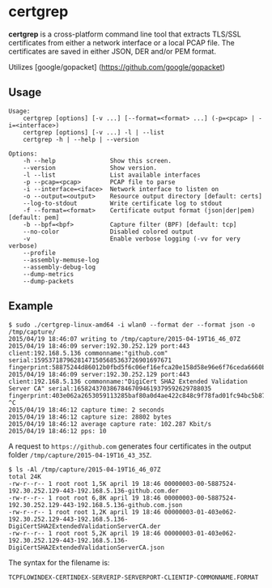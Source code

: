 # certgrep

**certgrep** is a cross-platform command line tool that extracts TLS/SSL certificates from either a network interface or a local PCAP file. The certificates are saved in either JSON, DER and/or PEM format.

Utilizes [google/gopacket] (https://github.com/google/gopacket)

Usage
-----

```
Usage:
    certgrep [options] [-v ...] [--format=<format> ...] (-p=<pcap> | -i=<interface>)
    certgrep [options] [-v ...] -l | --list
    certgrep -h | --help | --version

Options:
    -h --help               Show this screen.
    --version               Show version.
    -l --list               List available interfaces
    -p --pcap=<pcap>        PCAP file to parse
    -i --interface=<iface>  Network interface to listen on
    -o --output=<output>    Resource output directory [default: certs]
    --log-to-stdout         Write certificate log to stdout
    -f --format=<format>    Certificate output format (json|der|pem) [default: pem]
    -b --bpf=<bpf>          Capture filter (BPF) [default: tcp]
    --no-color              Disabled colored output
    -v                      Enable verbose logging (-vv for very verbose)
    --profile
    --assembly-memuse-log
    --assembly-debug-log
    --dump-metrics
    --dump-packets
```

Example
-------

```
$ sudo ./certgrep-linux-amd64 -i wlan0 --format der --format json -o /tmp/capture/
2015/04/19 18:46:07 writing to /tmp/capture/2015-04-19T16_46_07Z
2015/04/19 18:46:09 server:192.30.252.129 port:443 client:192.168.5.136 commonname:"github.com" serial:15953718796281471505685363726901697671 fingerprint:58875244d86012b0fbd5f6c06ef16efca20e158d58e96e6f76ceda6660b59bc2
2015/04/19 18:46:09 server:192.30.252.129 port:443 client:192.168.5.136 commonname:"DigiCert SHA2 Extended Validation Server CA" serial:16582437038678467094619379592629788035 fingerprint:403e062a2653059113285baf80a0d4ae422c848c9f78fad01fc94bc5b87fef1a
^C
2015/04/19 18:46:12 capture time: 2 seconds
2015/04/19 18:46:12 capture size: 28802 bytes
2015/04/19 18:46:12 average capture rate: 102.287 Kbit/s
2015/04/19 18:46:12 pps: 10
```

A request to `https://github.com` generates four certificates in the output folder `/tmp/capture/2015-04-19T16_43_35Z`.

```
$ ls -Al /tmp/capture/2015-04-19T16_46_07Z
total 24K
-rw-r--r-- 1 root root 1,5K april 19 18:46 00000003-00-5887524-192.30.252.129-443-192.168.5.136-github.com.der
-rw-r--r-- 1 root root 6,8K april 19 18:46 00000003-00-5887524-192.30.252.129-443-192.168.5.136-github.com.json
-rw-r--r-- 1 root root 1,2K april 19 18:46 00000003-01-403e062-192.30.252.129-443-192.168.5.136-DigiCertSHA2ExtendedValidationServerCA.der
-rw-r--r-- 1 root root 5,2K april 19 18:46 00000003-01-403e062-192.30.252.129-443-192.168.5.136-DigiCertSHA2ExtendedValidationServerCA.json
```

The syntax for the filename is:

`TCPFLOWINDEX-CERTINDEX-SERVERIP-SERVERPORT-CLIENTIP-COMMONNAME.FORMAT`
